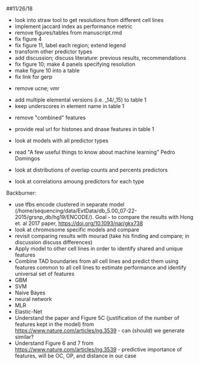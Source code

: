 
##11/26/18
- look into straw tool to get resolutions from different cell lines
- implement jaccard index as performance metric
- remove figures/tables from manuscript.rmd
- fix figure 4
- fix figure 11, label each region; extend legend
- transform other predictor types
- add discussion; discuss literature: previous results, recommendations
- fix figure 10; make 4 panels specifying resolution
- make figure 10 into a table
- fix link for gerp 
+ remove ucne; vmr
- add multiple elemental versions (i.e. _14/_15) to table 1
- keep underscores in element name in table 1
+ remove "combined" features
- provide real url for histones and dnase features in table 1
- look at models with all predictor types 


- read "A few useful things to know about machine learning" Pedro Domingos
- look at distributions of overlap counts and percents predictors
- look at correlations amoung predictors for each type


Backburner: 
- use tfbs encode clustered in separate model (/home/sequencing/data/ExtData/db_5.00_07-22-2015/grsnp_db/hg19/ENCODE/). Goal - to compare the results with Hong et. al 2017 paper, https://doi.org/10.1093/nar/gkx738
- look at chromosome specific models and compare
- revisit comparing results with mourad (take his finding and compare; in discussion discuss differences)
- Apply model to other cell lines in order to identify shared and unique features
- Combine TAD boundaries from all cell lines and predict them using features common to all cell lines to estimate performance and identify universal set of features
- GBM
- SVM
- Naive Bayes
- neural network
- MLR
- Elastic-Net 
- Understand the paper and Figure 5C (justification of the number of features kept in the model) from https://www.nature.com/articles/ng.3539 - can (should) we generate similar?
- Understand Figure 6 and 7 from https://www.nature.com/articles/ng.3539 - predictive importance of features, will be OC, OP, and distance in our case
 







